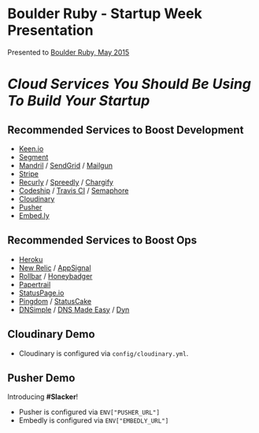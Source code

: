 # Boulder Ruby - Startup Week Presentation

Presented to [Boulder Ruby, May 2015](http://www.meetup.com/boulder_ruby_group/events/221392650/)

# _Cloud Services You Should Be Using To Build Your Startup_

## Recommended Services to Boost Development

* [Keen.io](https://keen.io/)
* [Segment](https://segment.com/)
* [Mandril](https://mandrillapp.com/) / [SendGrid](https://sendgrid.com/) / [Mailgun](http://www.mailgun.com/)
* [Stripe](https://stripe.com/)
* [Recurly](https://recurly.com/) / [Spreedly](https://spreedly.com/) / [Chargify](https://www.chargify.com/)
* [Codeship](https://codeship.com/) / [Travis CI](https://travis-ci.com/) / [Semaphore](https://semaphoreci.com/)
* [Cloudinary](http://cloudinary.com/)
* [Pusher](https://pusher.com/)
* [Embed.ly](http://embed.ly/)

## Recommended Services to Boost Ops

* [Heroku](https://www.heroku.com/)
* [New Relic](http://newrelic.com/) / [AppSignal](https://appsignal.com/)
* [Rollbar](https://rollbar.com/) / [Honeybadger](https://www.honeybadger.io/)
* [Papertrail](https://papertrailapp.com/)
* [StatusPage.io](https://www.statuspage.io/)
* [Pingdom](https://www.pingdom.com/) / [StatusCake](https://www.statuscake.com/)
* [DNSimple](https://dnsimple.com/r/fb212a64f8e1b6) / [DNS Made Easy](http://www.dnsmadeeasy.com/) / [Dyn](http://dyn.com/)

## Cloudinary Demo

* Cloudinary is configured via `config/cloudinary.yml`.

## Pusher Demo

Introducing **#Slacker**!

* Pusher is configured via `ENV["PUSHER_URL"]`
* Embedly is configured via `ENV["EMBEDLY_URL"]`
